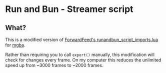 # Run and Bun - Streamer script

## What?
This is a modified version of [ForwardFeed's runandbun_script_imports.lua](https://github.com/ForwardFeed/runbuncalc/blob/master/src/runandbun_script_imports.lua) for [mgba](https://mgba.io/).

Rather than requiring you to call `export()` manually, this modification will check for changes every frame. On my computer this reduces the unlimited speed up from ~3000 frames to ~2000 frames.
